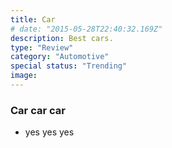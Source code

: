 ```yaml
---
title: Car
# date: "2015-05-28T22:40:32.169Z"
description: Best cars.
type: "Review"
category: "Automotive"
special status: "Trending"
image:
---
```


### Car car car
- yes yes yes